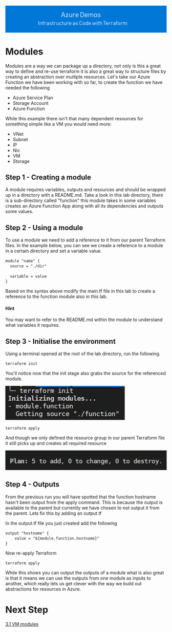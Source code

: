 [![infra as code with Terraform](/docs/images/banner.png)](/README.md)

# Modules

Modules are a way we can package up a directory, not only is this a great way to define and re-use terraform it is also a great way to structure files by creating an abstraction over multiple resources. Let's take our Azure Function we have been working with so far, to create the function we have needed the following

- Azure Service Plan
- Storage Account
- Azure Function

While this example there isn't that many dependent resources for something simple like a VM you would need more:

- VNet
- Subnet
- IP
- Nic
- VM
- Storage

## Step 1 - Creating a module

A module requires variables, outputs and resources and should be wrapped up in a directory with a README.md. Take a look in this lab directory, there is a sub-directory called "function" this module takes in some variables creates an Azure Function App along with all its dependencies and outputs some values.

## Step 2 - Using a module

To use a module we need to add a reference to it from our parent Terraform files. In the example below, you can see we create a reference to a module in a certain directory and set a variable value.

```
module "name" {
  source = "./dir"

  variable = value
}
```

Based on the syntax above modify the main.tf file in this lab to create a reference to the function module also in this lab. 

#### Hint

You may want to refer to the README.md within the module to understand what variables it requires.

## Step 3 - Initialise the environment

Using a terminal opened at the root of the lab directory, run the following.

```
terraform init
```

You'll notice now that the init stage also grabs the source for the referenced module.

![module init](/docs/images/module-init.PNG)

```
terraform apply
```

And though we only defined the resource group in our parent Terraform file it still picks up and creates all required resource

![module apply](/docs/images/module-apply.PNG)

## Step 4 - Outputs

From the previous run you will have spotted that the function hostname hasn't been output from the apply command. This is because the output is available to the parent but currently we have chosen to not output it from the parent. Lets fix this by adding an output.tf

In the output.tf file you just created add the following

```
output "hostname" {
    value = "${module.function.hostname}"
}
```

Now re-apply Terraform

```
terraform apply
```

While this shows you can output the outputs of a module what is also great is that it means we can use the outputs from one module as inputs to another, which really lets us get clever with the way we build out abstractions for resources in Azure.

# Next Step
[3.1  VM modules](../3.1)
